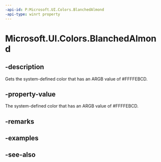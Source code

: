 ```yaml
---
-api-id: P:Microsoft.UI.Colors.BlanchedAlmond
-api-type: winrt property
---
```


<!-- Property syntax
public Windows.UI.Color BlanchedAlmond { get; }
-->

# Microsoft.UI.Colors.BlanchedAlmond

## -description

Gets the system-defined color that has an ARGB value of #FFFFEBCD.

## -property-value

The system-defined color that has an ARGB value of #FFFFEBCD.

## -remarks

## -examples

## -see-also
